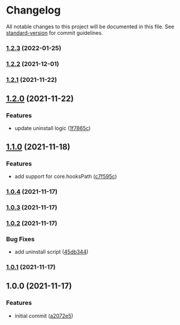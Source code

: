 # Changelog

All notable changes to this project will be documented in this file. See [standard-version](https://github.com/conventional-changelog/standard-version) for commit guidelines.

### [1.2.3](https://github.com/therealparmesh/pro-commit/compare/v1.2.2...v1.2.3) (2022-01-25)

### [1.2.2](https://github.com/therealparmesh/pro-commit/compare/v1.2.1...v1.2.2) (2021-12-01)

### [1.2.1](https://github.com/therealparmesh/pro-commit/compare/v1.2.0...v1.2.1) (2021-11-22)

## [1.2.0](https://github.com/therealparmesh/pro-commit/compare/v1.1.0...v1.2.0) (2021-11-22)

### Features

- update uninstall logic ([1f7865c](https://github.com/therealparmesh/pro-commit/commit/1f7865c86583c81b5225df161e20d01e461ae1af))

## [1.1.0](https://github.com/therealparmesh/pro-commit/compare/v1.0.4...v1.1.0) (2021-11-18)

### Features

- add support for core.hooksPath ([c7f595c](https://github.com/therealparmesh/pro-commit/commit/c7f595c1438fc9158d017334a8b23965f939b396))

### [1.0.4](https://github.com/therealparmesh/pro-commit/compare/v1.0.3...v1.0.4) (2021-11-17)

### [1.0.3](https://github.com/therealparmesh/pro-commit/compare/v1.0.2...v1.0.3) (2021-11-17)

### [1.0.2](https://github.com/therealparmesh/pro-commit/compare/v1.0.1...v1.0.2) (2021-11-17)

### Bug Fixes

- add uninstall script ([45db344](https://github.com/therealparmesh/pro-commit/commit/45db3449baeb9e43f739d8fab7938355f499144f))

### [1.0.1](https://github.com/therealparmesh/pro-commit/compare/v1.0.0...v1.0.1) (2021-11-17)

## 1.0.0 (2021-11-17)

### Features

- initial commit ([a2072e5](https://github.com/therealparmesh/pro-commit/commit/a2072e521ac6fb4b5c8131ebe022fb9728785b08))
